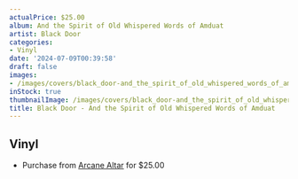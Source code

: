 ```yaml
---
actualPrice: $25.00
album: And the Spirit of Old Whispered Words of Amduat
artist: Black Door
categories:
- Vinyl
date: '2024-07-09T00:39:58'
draft: false
images:
- /images/covers/black_door-and_the_spirit_of_old_whispered_words_of_amduat.png
inStock: true
thumbnailImage: /images/covers/black_door-and_the_spirit_of_old_whispered_words_of_amduat-thumb.png
title: Black Door - And the Spirit of Old Whispered Words of Amduat
---
```


## Vinyl
* Purchase from [Arcane Altar](https://arcanealtar.bigcartel.com/product/black-door-and-the-spirit-of-old-whispered-words-of-amduat-12-lp) for $25.00
